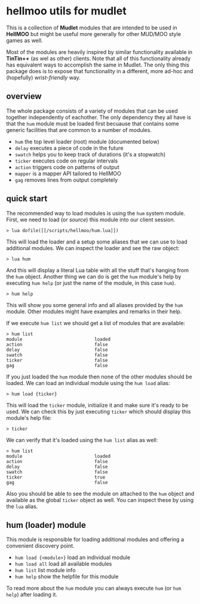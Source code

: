 # hellmoo utils for mudlet
This is a collection of **Mudlet** modules that are intended to be used in **HellMOO** but might be useful more generally for other MUD/MOO style games as well. 

Most of the modules are heavily inspired by similar functionality available in **TinTin++** (as wel as other) clients. Note that all of this functionality already has equivalent ways to accomplish the same in Mudlet. The only thing this package does is to expose that functionality in a different, more ad-hoc and (hopefully) *wrist-friendly* way.

## overview
The whole package consists of a variety of modules that can be used together independently of eachother. The only dependency they all have is that the `hum` module must be loaded first becuause that contains some generic facilities that are common to a number of modules.

* `hum` the top level loader (root) module (documented below)
* `delay` executes a piece of code in the future
* `swatch` helps you to keep track of durations (it's a stopwatch)
* `ticker` executes code on regular intervals
* `action` triggers code on patterns of output
* `mapper` is a mapper API tailored to HellMOO
* `gag` removes lines from output completely

## quick start
The recommended way to load modules is using the `hum` system module. First, we need to load (or *source*) this module into our client session. 
```
> lua dofile([[/scripts/hellmoo/hum.lua]])
```

This will load the loader and a setup some aliases that we can use to load additional modules. We can inspect the loader and see the raw object:
```
> lua hum
```

And this will display a literal Lua table with all the stuff that's hanging from the `hum` object. Another thing we can do is get the `hum` module's help by executing `hum help` (or just the name of the module, in this case `hum`).
```
> hum help
```

This will show you some general info and all aliases provided by the `hum` module. Other modules might have examples and remarks in their help.

If we execute `hum list` we should get a list of modules that are available:
```
> hum list
module                           loaded
action                           false 
delay                            false 
swatch                           false 
ticker                           false 
gag                              false
```

If you just loaded the `hum` module then none of the other modules should be loaded. We can load an individual module using the `hum load` alias:
```
> hum load {ticker}
```

This will load the `ticker` module, initialize it and make sure it's ready to be used. We can check this by just executing `ticker` which should display this module's help file:
```
> ticker
```

We can verify that it's loaded using the `hum list` alias as well:
```
> hum list
module                           loaded
action                           false 
delay                            false 
swatch                           false 
ticker                           true 
gag                              false
```

Also you should be able to see the module on attached to the `hum` object and available as the global `ticker` object as well. You can inspect these by using the `lua` alias.

## hum (loader) module
This module is responsible for loading additional modules and offering a convenient discovery point.

* `hum load {<module>}` load an individual module
* `hum load all` load all available modules
* `hum list` list module info
* `hum help` show the helpfile for this module

To read more about the `hum` module you can always execute `hum` (or `hum help`) after loading it.